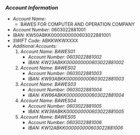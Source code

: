 ### *Account Information*

- *Account Name:*
    - BAWES FOR COMPUTER AND OPERATION COMPANY
- *Account Number:* 0603022881001
- *IBAN:* KW50ABKK0000000000603022881001
- *SWIFT Code:* ABKKWKWXXXX
- *Additional Accounts:*
    1. *Account Name: BAWES01* 
        - *Account Number: 0603022881002*
        - *IBAN: KW23ABKK000000000603022881002*
    2. *Account Name: BAWES02* 
        - *Account Number: 0603022881003*
        - *IBAN: KW93ABKK000000000603022881003*
    3. *Account Name: BAWES03*
        - *Account Number: 0603022881004*
        - *IBAN: KW66ABKK000000000603022881004*
    4. *Account Name: BAWES04*
        - *Account Number: 0603022881005*
        - *IBAN: KW39ABKK000000000603022881005*
    5. *Account Name: BAWES05*
        - *Account Number: 0603022881006*
        - *IBAN: KW12ABKK000000000603022881006*